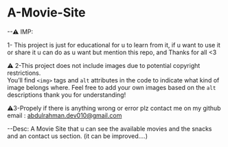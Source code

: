 # A-Movie-Site
--⚠ IMP:

1- This project is just for educational for u to learn from it, if u want to use it or share it u can do as u want but mention this repo, and  Thanks for all <3

 ⚠️ 2-This project does not include images due to potential copyright restrictions.  
You’ll find `<img>` tags and `alt` attributes in the code to indicate what kind of image belongs where.
Feel free to add your own images based on the `alt` descriptions
thank you for understanding!

⚠️3-Propely if there is anything wrong or error plz contact me on my github email : abdulrahman.dev010@gmail.com

--Desc:
A Movie Site that u can see the available movies and the snacks and an contact us section. (it can be improved....)
